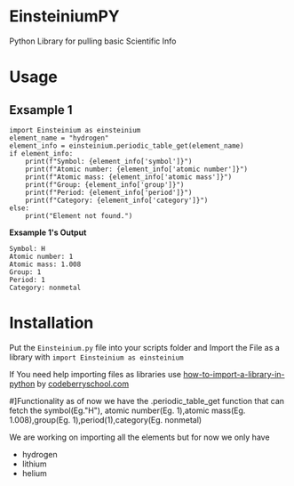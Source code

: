 # EinsteiniumPY
Python Library for pulling basic Scientific Info

# Usage

## Exsample 1
```
import Einsteinium as einsteinium
element_name = "hydrogen"
element_info = einsteinium.periodic_table_get(element_name)
if element_info:
    print(f"Symbol: {element_info['symbol']}")
    print(f"Atomic number: {element_info['atomic number']}")
    print(f"Atomic mass: {element_info['atomic mass']}")
    print(f"Group: {element_info['group']}")
    print(f"Period: {element_info['period']}")
    print(f"Category: {element_info['category']}")
else:
    print("Element not found.")
```
**Exsample 1's Output**
```
Symbol: H
Atomic number: 1
Atomic mass: 1.008
Group: 1
Period: 1
Category: nonmetal
```

# Installation
Put the ```Einsteinium.py``` file into your scripts folder and Import the File as a library with
```import Einsteinium as einsteinium```

If You need help importing files as libraries use [how-to-import-a-library-in-python](https://codeberryschool.com/blog/en/how-to-import-a-library-in-python/) by [codeberryschool.com](codeberryschool.com)

#]Functionality
as of now we have the .periodic_table_get function that can fetch the symbol(Eg."H"), atomic number(Eg. 1),atomic mass(Eg. 1.008),group(Eg. 1),period(1),category(Eg. nonmetal)

We are working on importing all the elements but for now we only have
- hydrogen
- lithium
- helium
